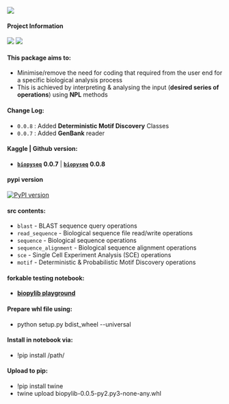 ![](https://i.imgur.com/zX8Qn0i.png)

#### **Project Information**
![](https://camo.githubusercontent.com/d38e6cc39779250a2835bf8ed3a72d10dbe3b05fa6527baa3f6f1e8e8bd056bf/68747470733a2f2f696d672e736869656c64732e696f2f62616467652f436f64652d507974686f6e2d696e666f726d6174696f6e616c3f7374796c653d666c6174266c6f676f3d707974686f6e266c6f676f436f6c6f723d776869746526636f6c6f723d326262633861) ![](https://badgen.net/badge/status/WIP/orange) 

#### **This package aims to:**
- Minimise/remove the need for coding that required from the user end for a specific biological analysis process
- This is achieved by interpreting & analysing the input (**desired series of operations**) using **NPL** methods

#### Change Log:
- <code>0.0.8</code> : Added **Deterministic Motif Discovery** Classes
- <code>0.0.7</code> : Added **GenBank** reader

#### **Kaggle** | **Github** version: 
- **<code>[biopyseq](https://www.kaggle.com/datasets/shtrausslearning/biopylib)</code>** **0.0.7** | **<code>[biopyseq](https://github.com/shtrausslearning/biopylab)</code>** **0.0.8**

#### pypi version
[![PyPI version](https://badge.fury.io/py/biopylib.svg)](https://badge.fury.io/py/biopylib)

#### **src** contents:
- <code>blast</code> - BLAST sequence query operations
- <code>read_sequence</code> - Biological sequence file read/write operations
- <code>sequence</code> - Biological sequence operations
- <code>sequence_alignment</code> - Biological sequence alignment operations
- <code>sce</code> - Single Cell Experiment Analysis (SCE) operations
- <code>motif</code> - Deterministic & Probabilistic Motif Discovery operations

#### **forkable testing notebook:**
- **[biopylib playground](https://www.kaggle.com/code/shtrausslearning/biopylib-playground)**

#### **Prepare whl file using:**

- python setup.py bdist_wheel --universal

#### **Install in notebook via:**

- !pip install /path/

#### **Upload to pip:**

- !pip install twine
- twine upload biopylib-0.0.5-py2.py3-none-any.whl
